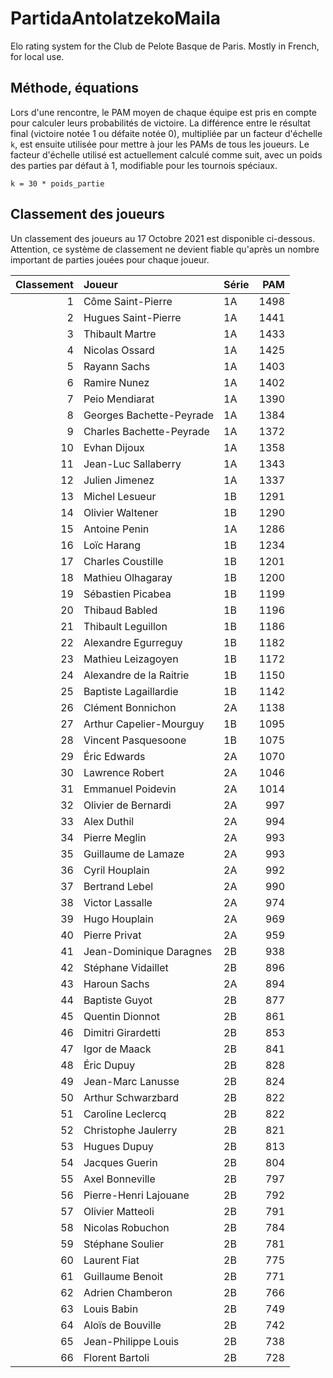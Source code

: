 # PartidaAntolatzekoMaila
Elo rating system for the Club de Pelote Basque de Paris. Mostly in French, for local use.

## Méthode, équations
Lors d'une rencontre, le PAM moyen de chaque équipe est pris en compte pour calculer leurs probabilités de victoire. La différence entre le résultat final (victoire notée 1 ou défaite notée 0), multipliée par un facteur d'échelle `k`, est ensuite utilisée pour mettre à jour les PAMs de tous les joueurs. Le facteur d'échelle utilisé est actuellement calculé comme suit, avec un poids des parties par défaut à 1, modifiable pour les tournois spéciaux.

```
k = 30 * poids_partie
```

## Classement des joueurs
Un classement des joueurs au 17 Octobre 2021 est disponible ci-dessous. Attention, ce système de classement ne devient fiable qu'après un nombre important de parties jouées pour chaque joueur.

|   Classement | Joueur                   | Série   |   PAM |
|-------------:|:-------------------------|:--------|------:|
|            1 | Côme Saint-Pierre        | 1A      |  1498 |
|            2 | Hugues Saint-Pierre      | 1A      |  1441 |
|            3 | Thibault Martre          | 1A      |  1433 |
|            4 | Nicolas Ossard           | 1A      |  1425 |
|            5 | Rayann Sachs             | 1A      |  1403 |
|            6 | Ramire Nunez             | 1A      |  1402 |
|            7 | Peio Mendiarat           | 1A      |  1390 |
|            8 | Georges Bachette-Peyrade | 1A      |  1384 |
|            9 | Charles Bachette-Peyrade | 1A      |  1372 |
|           10 | Evhan Dijoux             | 1A      |  1358 |
|           11 | Jean-Luc Sallaberry      | 1A      |  1343 |
|           12 | Julien Jimenez           | 1A      |  1337 |
|           13 | Michel Lesueur           | 1B      |  1291 |
|           14 | Olivier Waltener         | 1B      |  1290 |
|           15 | Antoine Penin            | 1A      |  1286 |
|           16 | Loïc Harang              | 1B      |  1234 |
|           17 | Charles Coustille        | 1B      |  1201 |
|           18 | Mathieu Olhagaray        | 1B      |  1200 |
|           19 | Sébastien Picabea        | 1B      |  1199 |
|           20 | Thibaud Babled           | 1B      |  1196 |
|           21 | Thibault Leguillon       | 1B      |  1186 |
|           22 | Alexandre Egurreguy      | 1B      |  1182 |
|           23 | Mathieu Leizagoyen       | 1B      |  1172 |
|           24 | Alexandre de la Raitrie  | 1B      |  1150 |
|           25 | Baptiste Lagaillardie    | 1B      |  1142 |
|           26 | Clément Bonnichon        | 2A      |  1138 |
|           27 | Arthur Capelier-Mourguy  | 1B      |  1095 |
|           28 | Vincent Pasquesoone      | 1B      |  1075 |
|           29 | Éric Edwards             | 2A      |  1070 |
|           30 | Lawrence Robert          | 2A      |  1046 |
|           31 | Emmanuel Poidevin        | 2A      |  1014 |
|           32 | Olivier de Bernardi      | 2A      |   997 |
|           33 | Alex Duthil              | 2A      |   994 |
|           34 | Pierre Meglin            | 2A      |   993 |
|           35 | Guillaume de Lamaze      | 2A      |   993 |
|           36 | Cyril Houplain           | 2A      |   992 |
|           37 | Bertrand Lebel           | 2A      |   990 |
|           38 | Victor Lassalle          | 2A      |   974 |
|           39 | Hugo Houplain            | 2A      |   969 |
|           40 | Pierre Privat            | 2A      |   959 |
|           41 | Jean-Dominique Daragnes  | 2B      |   938 |
|           42 | Stéphane Vidaillet       | 2B      |   896 |
|           43 | Haroun Sachs             | 2A      |   894 |
|           44 | Baptiste Guyot           | 2B      |   877 |
|           45 | Quentin Dionnot          | 2B      |   861 |
|           46 | Dimitri Girardetti       | 2B      |   853 |
|           47 | Igor de Maack            | 2B      |   841 |
|           48 | Éric Dupuy               | 2B      |   828 |
|           49 | Jean-Marc Lanusse        | 2B      |   824 |
|           50 | Arthur Schwarzbard       | 2B      |   822 |
|           51 | Caroline Leclercq        | 2B      |   822 |
|           52 | Christophe Jaulerry      | 2B      |   821 |
|           53 | Hugues Dupuy             | 2B      |   813 |
|           54 | Jacques Guerin           | 2B      |   804 |
|           55 | Axel Bonneville          | 2B      |   797 |
|           56 | Pierre-Henri Lajouane    | 2B      |   792 |
|           57 | Olivier Matteoli         | 2B      |   791 |
|           58 | Nicolas Robuchon         | 2B      |   784 |
|           59 | Stéphane Soulier         | 2B      |   781 |
|           60 | Laurent Fiat             | 2B      |   775 |
|           61 | Guillaume Benoit         | 2B      |   771 |
|           62 | Adrien Chamberon         | 2B      |   766 |
|           63 | Louis Babin              | 2B      |   749 |
|           64 | Aloïs de Bouville        | 2B      |   742 |
|           65 | Jean-Philippe Louis      | 2B      |   738 |
|           66 | Florent Bartoli          | 2B      |   728 |
